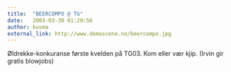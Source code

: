 ```yaml
---
title:  "BEERCOMPO @ TG"
date:   2003-03-30 01:29:56
author: kusma
external_link: http://www.demoscene.no/beercompo.jpg
---
```

Øldrekke-konkuranse første kvelden på TG03. Kom eller vær kjip. (Irvin
gir gratis blowjobs)

